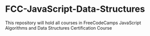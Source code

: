 # FCC-JavaScript-Data-Structures
This repository will hold all courses in FreeCodeCamps JavaScript Algorithms and Data Structures Certification Course
